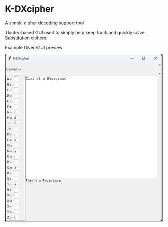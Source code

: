 # K-DXcipher
A simple cipher decoding support tool

Tkinter-based GUI used to simply help keep track and quickly solve Substitution ciphers.  

Example Given/GUI preview:

![Image](GUIv2.0.0.png)

